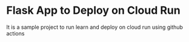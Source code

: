 # Flask App to Deploy on Cloud Run

It is a sample project to run learn and deploy on cloud run using github actions
